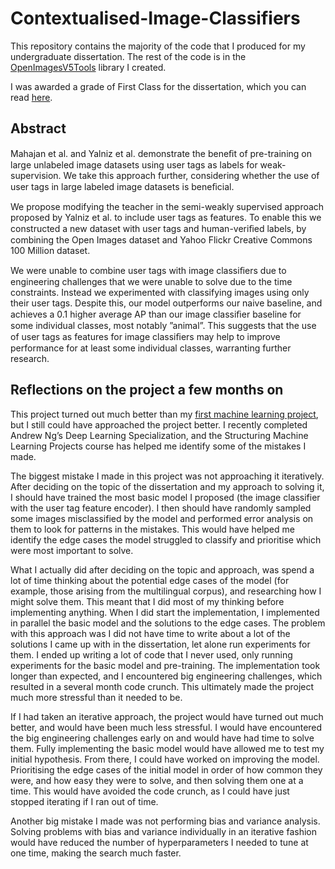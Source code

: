 # Contextualised-Image-Classifiers

This repository contains the majority of the code that I produced for my undergraduate dissertation. The rest of the code is in the [OpenImagesV5Tools](https://github.com/KieranLitschel/OpenImagesV5Tools) library I created. 

I was awarded a grade of First Class for the dissertation, which you can read [here](https://github.com/KieranLitschel/Contextualised-Image-Classifiers/blob/master/Honors_Project_Report.pdf). 

## Abstract

Mahajan et al. and Yalniz et al. demonstrate the beneﬁt of pre-training on large unlabeled image datasets using user tags as labels for weak-supervision. We take this approach further, considering whether the use of user tags in large labeled image datasets is beneﬁcial.

We propose modifying the teacher in the semi-weakly supervised approach proposed by Yalniz et al. to include user tags as features. To enable this we constructed a new dataset with user tags and human-veriﬁed labels, by combining the Open Images dataset and Yahoo Flickr Creative Commons 100 Million dataset.

We were unable to combine user tags with image classiﬁers due to engineering challenges that we were unable to solve due to the time constraints. Instead we experimented with classifying images using only their user tags. Despite this, our model outperforms our naive baseline, and achieves a 0.1 higher average AP than our image classiﬁer baseline for some individual classes, most notably ”animal”. This suggests that the use of user tags as features for image classiﬁers may help to improve performance for at least some individual classes, warranting further research.

## Reflections on the project a few months on

This project turned out much better than my [first machine learning project](https://github.com/KieranLitschel/PredictingClosingPriceTomorrow), but I still could have approached the project better. I recently completed Andrew Ng’s Deep Learning Specialization, and the Structuring Machine Learning Projects course has helped me identify some of the mistakes I made.

The biggest mistake I made in this project was not approaching it iteratively. After deciding on the topic of the dissertation and my approach to solving it, I should have trained the most basic model I proposed (the image classifier with the user tag feature encoder). I then should have randomly sampled some images misclassified by the model and performed error analysis on them to look for patterns in the mistakes. This would have helped me identify the edge cases the model struggled to classify and prioritise which were most important to solve.

What I actually did after deciding on the topic and approach, was spend a lot of time thinking about the potential edge cases of the model (for example, those arising from the multilingual corpus), and researching how I might solve them. This meant that I did most of my thinking before implementing anything. When I did start the implementation, I implemented in parallel the basic model and the solutions to the edge cases. The problem with this approach was I did not have time to write about a lot of the solutions I came up with in the dissertation, let alone run experiments for them. I ended up writing a lot of code that I never used, only running experiments for the basic model and pre-training. The implementation took longer than expected, and I encountered big engineering challenges, which resulted in a several month code crunch. This ultimately made the project much more stressful than it needed to be.

If I had taken an iterative approach, the project would have turned out much better, and would have been much less stressful. I would have encountered the big engineering challenges early on and would have had time to solve them. Fully implementing the basic model would have allowed me to test my initial hypothesis. From there, I could have worked on improving the model. Prioritising the edge cases of the initial model in order of how common they were, and how easy they were to solve, and then solving them one at a time. This would have avoided the code crunch, as I could have just stopped iterating if I ran out of time.

Another big mistake I made was not performing bias and variance analysis. Solving problems with bias and variance individually in an iterative fashion would have reduced the number of hyperparameters I needed to tune at one time, making the search much faster.
